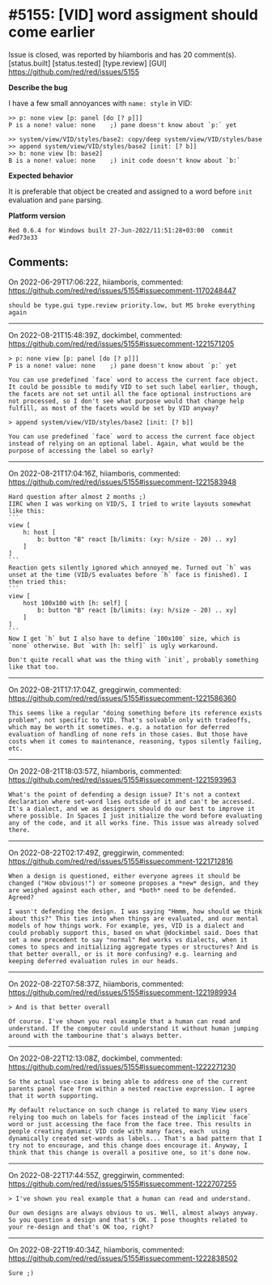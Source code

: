 
#5155: [VID] word assigment should come earlier
================================================================================
Issue is closed, was reported by hiiamboris and has 20 comment(s).
[status.built] [status.tested] [type.review] [GUI]
<https://github.com/red/red/issues/5155>

**Describe the bug**

I have a few small annoyances with `name: style` in VID:
```
>> p: none view [p: panel [do [? p]]]
P is a none! value: none    ;) pane doesn't know about `p:` yet

>> system/view/VID/styles/base2: copy/deep system/view/VID/styles/base
>> append system/view/VID/styles/base2 [init: [? b]]
>> b: none view [b: base2]
B is a none! value: none    ;) init code doesn't know about `b:`
```

**Expected behavior**

It is preferable that object be created and assigned to a word before `init` evaluation and `pane` parsing. 

**Platform version**
```
Red 0.6.4 for Windows built 27-Jun-2022/11:51:28+03:00  commit #ed73e33
```



Comments:
--------------------------------------------------------------------------------

On 2022-06-29T17:06:22Z, hiiamboris, commented:
<https://github.com/red/red/issues/5155#issuecomment-1170248447>

    should be type.gui type.review priority.low, but MS broke everything again

--------------------------------------------------------------------------------

On 2022-08-21T15:48:39Z, dockimbel, commented:
<https://github.com/red/red/issues/5155#issuecomment-1221571205>

    > p: none view [p: panel [do [? p]]]
    P is a none! value: none    ;) pane doesn't know about `p:` yet
    
    You can use predefined `face` word to access the current face object. It could be possible to modify VID to set such label earlier, though, the facets are not set until all the face optional instructions are not processed, so I don't see what purpose would that change help fulfill, as most of the facets would be set by VID anyway?
    
    > append system/view/VID/styles/base2 [init: [? b]]
    
    You can use predefined `face` word to access the current face object instead of relying on an optional label. Again, what would be the purpose of accessing the label so early?

--------------------------------------------------------------------------------

On 2022-08-21T17:04:16Z, hiiamboris, commented:
<https://github.com/red/red/issues/5155#issuecomment-1221583948>

    Hard question after almost 2 months ;)
    IIRC when I was working on VID/S, I tried to write layouts somewhat like this:
    ```
    view [
    	h: host [
    		b: button "B" react [b/limits: (xy: h/size - 20) .. xy]
    	]
    ]
    ```
    Reaction gets silently ignored which annoyed me. Turned out `h` was unset at the time (VID/S evaluates before `h` face is finished). I then tried this:
    ```
    view [
    	host 100x100 with [h: self] [
    		b: button "B" react [b/limits: (xy: h/size - 20) .. xy]
    	]
    ]
    ```
    Now I get `h` but I also have to define `100x100` size, which is `none` otherwise. But `with [h: self]` is ugly workaround.
    
    Don't quite recall what was the thing with `init`, probably something like that too.

--------------------------------------------------------------------------------

On 2022-08-21T17:17:04Z, greggirwin, commented:
<https://github.com/red/red/issues/5155#issuecomment-1221586360>

    This seems like a regular "doing something before its reference exists problem", not specific to VID. That's solvable only with tradeoffs, which may be worth it sometimes. e.g. a notation for deferred evaluation of handling of none refs in those cases. But those have costs when it comes to maintenance, reasoning, typos silently failing, etc.

--------------------------------------------------------------------------------

On 2022-08-21T18:03:57Z, hiiamboris, commented:
<https://github.com/red/red/issues/5155#issuecomment-1221593963>

    What's the point of defending a design issue? It's not a context declaration where set-word lies outside of it and can't be accessed. It's a dialect, and we as designers should do our best to improve it where possible. In Spaces I just initialize the word before evaluating any of the code, and it all works fine. This issue was already solved there.

--------------------------------------------------------------------------------

On 2022-08-22T02:17:49Z, greggirwin, commented:
<https://github.com/red/red/issues/5155#issuecomment-1221712816>

    When a design is questioned, either everyone agrees it should be changed ("How obvious!") or someone proposes a *new* design, and they are weighed against each other, and *both* need to be defended. Agreed?
    
    I wasn't defending the design. I was saying "Hmmm, how should we think about this?" This ties into when things are evaluated, and our mental models of how things work. For example, yes, VID is a dialect and could probably support this, based on what @dockimbel said. Does that set a new precedent to say "normal" Red works vs dialects, when it comes to specs and initializing aggregate types or structures? And is that better overall, or is it more confusing? e.g. learning and keeping deferred evaluation rules in our heads.

--------------------------------------------------------------------------------

On 2022-08-22T07:58:37Z, hiiamboris, commented:
<https://github.com/red/red/issues/5155#issuecomment-1221989934>

    > And is that better overall
    
    Of course. I've shown you real example that a human can read and understand. If the computer could understand it without human jumping around with the tambourine that's always better.

--------------------------------------------------------------------------------

On 2022-08-22T12:13:08Z, dockimbel, commented:
<https://github.com/red/red/issues/5155#issuecomment-1222271230>

    So the actual use-case is being able to address one of the current parents panel face from within a nested reactive expression. I agree that it worth supporting. 
    
    My default reluctance on such change is related to many View users relying too much on labels for faces instead of the implicit `face` word or just accessing the face from the face tree. This results in people creating dynamic VID code with many faces, each  using dynamically created set-words as labels... That's a bad pattern that I try not to encourage, and this change does encourage it. Anyway, I think that this change is overall a positive one, so it's done now.

--------------------------------------------------------------------------------

On 2022-08-22T17:44:55Z, greggirwin, commented:
<https://github.com/red/red/issues/5155#issuecomment-1222707255>

    > I've shown you real example that a human can read and understand.
    
    Our own designs are always obvious to us. Well, almost always anyway. So you question a design and that's OK. I pose thoughts related to your re-design and that's OK too, right?

--------------------------------------------------------------------------------

On 2022-08-22T19:40:34Z, hiiamboris, commented:
<https://github.com/red/red/issues/5155#issuecomment-1222838502>

    Sure ;)

